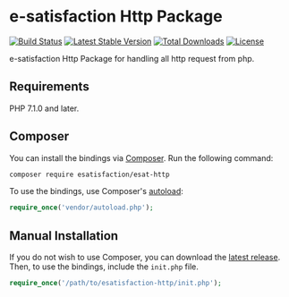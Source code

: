# e-satisfaction Http Package

[![Build Status](https://travis-ci.org/esatisfaction/esat-http.svg?branch=master)](https://travis-ci.org/esatisfaction/esat-http)
[![Latest Stable Version](https://poser.pugx.org/esatisfaction/esat-http/v/stable?format=flat-square)](https://packagist.org/packages/esatisfaction/esat-http)
[![Total Downloads](https://poser.pugx.org/esatisfaction/esat-http/downloads?format=flat-square)](https://packagist.org/packages/esatisfaction/esat-http)
[![License](https://poser.pugx.org/esatisfaction/esat-http/license?format=flat-square)](https://packagist.org/packages/esatisfaction/esat-http)

e-satisfaction Http Package for handling all http request from php.

## Requirements

PHP 7.1.0 and later.

## Composer

You can install the bindings via [Composer](http://getcomposer.org/). Run the following command:

```bash
composer require esatisfaction/esat-http
```

To use the bindings, use Composer's [autoload](https://getcomposer.org/doc/01-basic-usage.md#autoloading):

```php
require_once('vendor/autoload.php');
```

## Manual Installation

If you do not wish to use Composer, you can download the [latest release](https://github.com/esatisfaction/esat-http/releases). Then, to use the bindings, include the `init.php` file.

```php
require_once('/path/to/esatisfaction-http/init.php');
```
